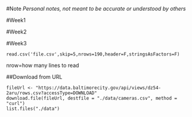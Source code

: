 #Note
*Personal notes, not meant to be accurate or understood by others*

#Week1

#Week2

#Week3
```
read.csv('file.csv',skip=5,nrows=190,header=F,stringsAsFactors=F)
```
nrow=how many lines to read

##Download from URL
```
fileUrl <- "https://data.baltimorecity.gov/api/views/dz54-2aru/rows.csv?accessType=DOWNLOAD"
download.file(fileUrl, destfile = "./data/cameras.csv", method = "curl")
list.files("./data")
```
